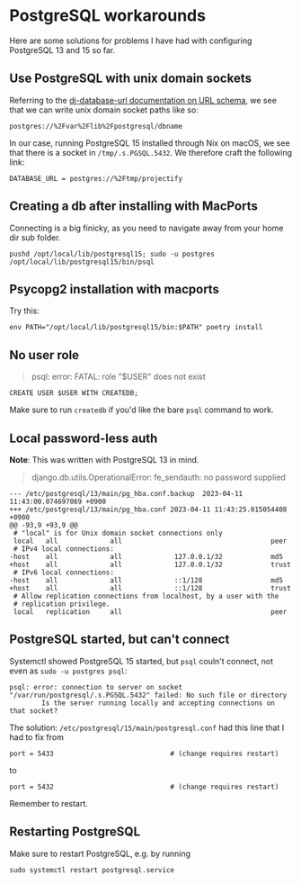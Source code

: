 <!--
SPDX-FileCopyrightText: 2024 JWP Consulting GK

SPDX-License-Identifier: AGPL-3.0-or-later
-->

# PostgreSQL workarounds

Here are some solutions for problems I have had with configuring PostgreSQL 13
and 15 so far.

## Use PostgreSQL with unix domain sockets

Referring to the [dj-database-url documentation on URL schema](https://github.com/jazzband/dj-database-url?tab=readme-ov-file#url-schema), we see that we can write unix domain socket paths like so:

```
postgres://%2Fvar%2Flib%2Fpostgresql/dbname
```

In our case, running PostgreSQL 15 installed through Nix on macOS, we see
that there is a socket in `/tmp/.s.PGSQL.5432`. We therefore craft the following link:

```
DATABASE_URL = postgres://%2Ftmp/projectify
```

## Creating a db after installing with MacPorts

Connecting is a big finicky, as you need to navigate away from your home dir
sub folder.

```
pushd /opt/local/lib/postgresql15; sudo -u postgres /opt/local/lib/postgresql15/bin/psql
```

## Psycopg2 installation with macports

Try this:

```
env PATH="/opt/local/lib/postgresql15/bin:$PATH" poetry install
```

## No user role

> psql: error: FATAL:  role "$USER" does not exist

```
CREATE USER $USER WITH CREATEDB;
```

Make sure to run `createdb` if you'd like the bare `psql` command to work.

## Local password-less auth

**Note**: This was written with PostgreSQL 13 in mind.

> django.db.utils.OperationalError: fe_sendauth: no password supplied

```
--- /etc/postgresql/13/main/pg_hba.conf.backup	2023-04-11 11:43:00.074697069 +0900
+++ /etc/postgresql/13/main/pg_hba.conf	2023-04-11 11:43:25.015054408 +0900
@@ -93,9 +93,9 @@
 # "local" is for Unix domain socket connections only
 local   all             all                                     peer
 # IPv4 local connections:
-host    all             all             127.0.0.1/32            md5
+host    all             all             127.0.0.1/32            trust
 # IPv6 local connections:
-host    all             all             ::1/128                 md5
+host    all             all             ::1/128                 trust
 # Allow replication connections from localhost, by a user with the
 # replication privilege.
 local   replication     all                                     peer
```

## PostgreSQL started, but can't connect

Systemctl showed PostgreSQL 15 started, but `psql` couln't connect, not even
as `sudo -u postgres psql`:

```
psql: error: connection to server on socket "/var/run/postgresql/.s.PGSQL.5432" failed: No such file or directory
        Is the server running locally and accepting connections on that socket?
```

The solution: `/etc/postgresql/15/main/postgresql.conf` had this line that I
had to fix from

```
port = 5433                             # (change requires restart)
```

to

```
port = 5432                             # (change requires restart)
```

Remember to restart.

## Restarting PostgreSQL

Make sure to restart PostgreSQL, e.g. by running

```
sudo systemctl restart postgresql.service
```
